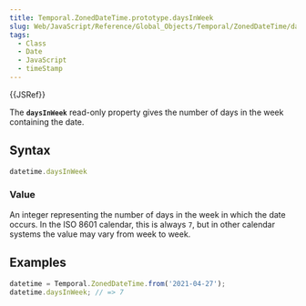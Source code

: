 ```yaml
---
title: Temporal.ZonedDateTime.prototype.daysInWeek
slug: Web/JavaScript/Reference/Global_Objects/Temporal/ZonedDateTime/daysInWeek
tags:
  - Class
  - Date
  - JavaScript
  - timeStamp
---
```

{{JSRef}}

The **`daysInWeek`** read-only property gives the number of days in the week
containing the date.

## Syntax

```js
datetime.daysInWeek
```

### Value

An integer representing the number of days in the week in which the date occurs.
In the ISO 8601 calendar, this is always `7`, but in other calendar systems the
value may vary from week to week.

## Examples

```js
datetime = Temporal.ZonedDateTime.from('2021-04-27');
datetime.daysInWeek; // => 7
```
